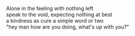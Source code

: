 Alone in the feeling with nothing left  
speak to the void, expecting nothing at best  
a kindness as cure a simple word or two  
"hey man how are you doing, what's up with you?"  

